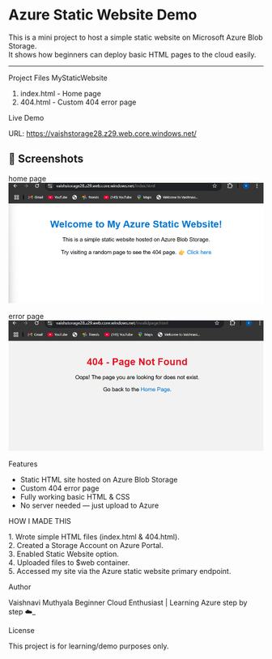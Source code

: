 # Azure Static Website Demo

This is a mini project to host a simple static website on Microsoft Azure Blob Storage.  
It shows how beginners can deploy basic HTML pages to the cloud easily.

---

Project Files
MyStaticWebsite
1. index.html - Home page
2. 404.html - Custom 404 error page


Live Demo

URL: https://vaishstorage28.z29.web.core.windows.net/

## 📸 Screenshots

home page
![index.png](index.png)

error page
![404.png](404.png)

Features

- Static HTML site hosted on Azure Blob Storage
- Custom 404 error page
- Fully working basic HTML & CSS
- No server needed — just upload to Azure

  
HOW I MADE THIS

1️. Wrote simple HTML files (index.html & 404.html).  
2️. Created a Storage Account on Azure Portal.  
3️. Enabled Static Website option.  
4️. Uploaded files to $web container.  
5️. Accessed my site via the Azure static website primary endpoint.

Author

Vaishnavi Muthyala 
Beginner Cloud Enthusiast | Learning Azure step by step ☁️_

License

This project is for learning/demo purposes only.
